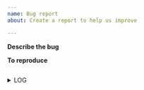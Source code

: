 ```yaml
---
name: Bug report
about: Create a report to help us improve

---
```


**Describe the bug**
<!---
A clear and concise description of what the bug is.
-->


**To reproduce**
<!---
Paste the command in the space below
-->
```

```

<!--
Run the program with --log-level DEBUG and paste the output in the space below
-->
<details>
<summary>LOG</summary>
```



```
</details>
